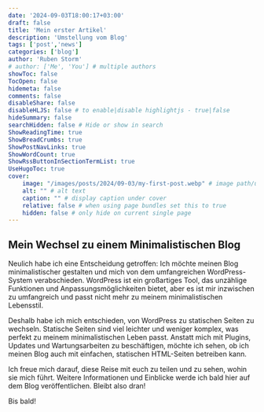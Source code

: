 ```yaml
---
date: '2024-09-03T18:00:17+03:00'
draft: false
title: 'Mein erster Artikel'
description: 'Umstellung vom Blog'
tags: ['post','news']
categories: ['blog']
author: 'Ruben Storm'
# author: ['Me', 'You'] # multiple authors
showToc: false
TocOpen: false
hidemeta: false
comments: false
disableShare: false
disableHLJS: false # to enable|disable highlightjs - true|false
hideSummary: false
searchHidden: false # Hide or show in search
ShowReadingTime: true
ShowBreadCrumbs: true
ShowPostNavLinks: true
ShowWordCount: true
ShowRssButtonInSectionTermList: true
UseHugoToc: true
cover:
    image: "/images/posts/2024/09-03/my-first-post.webp" # image path/url
    alt: "" # alt text
    caption: "" # display caption under cover
    relative: false # when using page bundles set this to true
    hidden: false # only hide on current single page
---
```


## Mein Wechsel zu einem Minimalistischen Blog

Neulich habe ich eine Entscheidung getroffen: Ich möchte meinen Blog minimalistischer gestalten und mich von dem umfangreichen WordPress-System verabschieden. WordPress ist ein großartiges Tool, das unzählige Funktionen und Anpassungsmöglichkeiten bietet, aber es ist mir inzwischen zu umfangreich und passt nicht mehr zu meinem minimalistischen Lebensstil.

Deshalb habe ich mich entschieden, von WordPress zu statischen Seiten zu wechseln. Statische Seiten sind viel leichter und weniger komplex, was perfekt zu meinem minimalistischen Leben passt. Anstatt mich mit Plugins, Updates und Wartungsarbeiten zu beschäftigen, möchte ich sehen, ob ich meinen Blog auch mit einfachen, statischen HTML-Seiten betreiben kann.

Ich freue mich darauf, diese Reise mit euch zu teilen und zu sehen, wohin sie mich führt. Weitere Informationen und Einblicke werde ich bald hier auf dem Blog veröffentlichen. Bleibt also dran!

Bis bald! 

